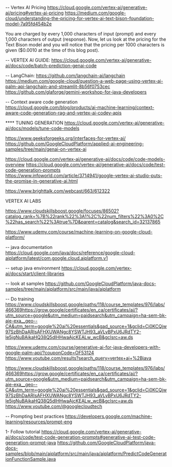 -- Vertex AI Pricing
https://cloud.google.com/vertex-ai/generative-ai/pricing#vertex-ai-pricing
https://medium.com/google-cloud/understanding-the-pricing-for-vertex-ai-text-bison-foundation-model-7a95fd454b2e

You are charged by every 1,000 characters of input (prompt) and every 1,000 characters of output (response).
Now, let us look at the pricing for the Text Bison model and you will notice that the pricing per 1000 characters is given ($0.0010 at the time of this blog post).

-- VERTEX AI GUIDE:
https://cloud.google.com/vertex-ai/generative-ai/docs/code/batch-prediction-genai-code

-- LangChain:
https://github.com/langchain-ai/langchain
https://medium.com/google-cloud/question-a-web-page-using-vertex-ai-palm-api-langchain-and-streamlit-8b56f0753cec
https://github.com/glaforge/gemini-workshop-for-java-developers

-- Context aware code generation
https://cloud.google.com/blog/products/ai-machine-learning/context-aware-code-generation-rag-and-vertex-ai-codey-apis


**** TUNING GENERATION
https://cloud.google.com/vertex-ai/generative-ai/docs/models/tune-code-models


https://www.geeksforgeeks.org/interfaces-for-vertex-ai/
https://github.com/GoogleCloudPlatform/applied-ai-engineering-samples/tree/main/genai-on-vertex-ai

https://cloud.google.com/vertex-ai/generative-ai/docs/code/code-models-overview
https://cloud.google.com/vertex-ai/generative-ai/docs/code/test-code-generation-prompts
https://www.infoworld.com/article/3714941/google-vertex-ai-studio-puts-the-promise-in-generative-ai.html

https://www.brighttalk.com/webcast/663/612322

VERTEX AI LABS

https://www.cloudskillsboost.google/focuses/86502?catalog_rank=%7B%22rank%22%3A1%2C%22num_filters%22%3A0%2C%22has_search%22%3Atrue%7D&parent=catalog&search_id=32137865

https://www.udemy.com/course/machine-learning-on-google-cloud-platform/

-- java documentation
https://cloud.google.com/java/docs/reference/google-cloud-aiplatform/latest/com.google.cloud.aiplatform.v1

-- setup java environment
https://cloud.google.com/vertex-ai/docs/start/client-libraries

-- look at samples
https://github.com/GoogleCloudPlatform/java-docs-samples/tree/main/aiplatform/src/main/java/aiplatform

-- Do training
https://www.cloudskillsboost.google/paths/118/course_templates/976/labs/466369https://grow.google/certificates/en_ca/certificates/ai/?utm_source=google&utm_medium=paidsearch&utm_campaign=ha-sem-bk-aie-exa__geo--CA&utm_term=google%20ai%20essentials&gad_source=1&gclid=Cj0KCQjw97SzBhDaARIsAFHXUWANgc8YSWTJH93_aVLyBPxU6JRdTY2-le5jgNuBAikaHQ38Q5dlHHwaAjcKEALw_wcB&gclsrc=aw.ds

https://www.udemy.com/course/generative-ai-for-java-developers-with-google-palm-api/?couponCode=OF53124
https://www.youtube.com/results?search_query=vertex+ai+%2Bjava

https://www.cloudskillsboost.google/paths/118/course_templates/976/labs/466369https://grow.google/certificates/en_ca/certificates/ai/?utm_source=google&utm_medium=paidsearch&utm_campaign=ha-sem-bk-aie-exa__geo--CA&utm_term=google%20ai%20essentials&gad_source=1&gclid=Cj0KCQjw97SzBhDaARIsAFHXUWANgc8YSWTJH93_aVLyBPxU6JRdTY2-le5jgNuBAikaHQ38Q5dlHHwaAjcKEALw_wcB&gclsrc=aw.ds
https://www.youtube.com/@googlecloudtech

-- Prompting best practices
https://developers.google.com/machine-learning/resources/prompt-eng

1- Follow tutorial
    https://cloud.google.com/vertex-ai/generative-ai/docs/code/test-code-generation-prompts#generative-ai-test-code-generation-prompt-java
    https://github.com/GoogleCloudPlatform/java-docs-samples/blob/main/aiplatform/src/main/java/aiplatform/PredictCodeGenerationFunctionSample.java
